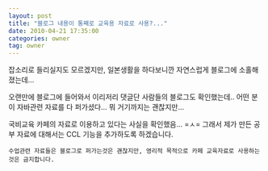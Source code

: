 ```yaml
---
layout: post
title: "블로그 내용이 통째로 교육용 자료로 사용?..."
date: 2010-04-21 17:35:00
categories: owner
tag: owner
---
```


잡소리로 들리실지도 모르겠지만,
일본생활을 하다보니깐 자연스럽게 블로그에 소홀해졌는데...

오랜만에 블로그에 들어와서 이리저리 댓글단 사람들의 블로그도 확인했는데..
어떤 분이 자바관련 자료를 다 퍼가셨다...
뭐 거기까지는 괜찮지만...

국비교육 카페의 자료로 이용하고 있다는 사실을 확인했음...
=ㅅ= 그래서 제가 만든 공부 자료에 대해서는
CCL 기능을 추가하도록 하겠습니다.

`수업관련 자료들은 블로그로 퍼가는것은 괜찮지만, 영리적 목적으로 카페 교육자료로 사용하는것은 금지합니다.`

